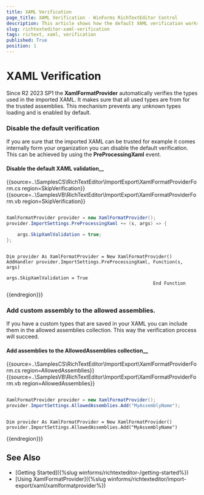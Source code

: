 ```yaml
---
title: XAML Verification
page_title: XAML Verification - WinForms RichTextEditor Control
description: This article shows how the default XAML verification works. 
slug: richtexteditor-xaml-verification
tags: rictext, xaml, verification
published: True
position: 1
---
```


# XAML Verification

Since R2 2023 SP1 the __XamlFormatProvider__ automatically verifies the types used in the imported XAML. It makes sure that all used types are from for the trusted assemblies. This mechanism prevents any unknown types loading and is enabled by default. 

### Disable the default verification

If you are sure that the imported XAML can be trusted for example it comes internally form your organization you can disable the default verification. This can be achieved by using the __PreProcessingXaml__ event.

####  Disable the default XAML validation__

{{source=..\SamplesCS\RichTextEditor\ImportExport\XamlFormatProviderForm.cs region=SkipVerification}} 
{{source=..\SamplesVB\RichTextEditor\ImportExport\XamlFormatProviderForm.vb region=SkipVerification}}

````C#

XamlFormatProvider provider = new XamlFormatProvider();
provider.ImportSettings.PreProcessingXaml += (s, args) => {

    args.SkipXamlValidation = true;
};

````
````VB.NET

Dim provider As XamlFormatProvider = New XamlFormatProvider()
AddHandler provider.ImportSettings.PreProcessingXaml, Function(s, args)
                                                          args.SkipXamlValidation = True
                                                      End Function

````

{{endregion}}}

### Add custom assembly to the allowed assemblies.  
 
If you have a custom types that are saved in your XAML you can include them in the allowed assemblies collection. This way the verification process will succeed. 

#### Add assemblies to the AllowedAssemblies collection__

{{source=..\SamplesCS\RichTextEditor\ImportExport\XamlFormatProviderForm.cs region=AllowedAssemblies}} 
{{source=..\SamplesVB\RichTextEditor\ImportExport\XamlFormatProviderForm.vb region=AllowedAssemblies}}

````C#

XamlFormatProvider provider = new XamlFormatProvider();
provider.ImportSettings.AllowedAssemblies.Add("MyAssemblyName");

````
````VB.NET

Dim provider As XamlFormatProvider = New XamlFormatProvider()
provider.ImportSettings.AllowedAssemblies.Add("MyAssemblyName")

````

{{endregion}}}

## See Also

 * [Getting Started]({%slug winforms/richtexteditor-/getting-started%})
 * [Using XamlFormatProvider]({%slug winforms/richtexteditor/import-export/xaml/xamlformatprovider%})